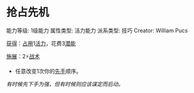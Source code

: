 # 抢占先机

能力等级: 1级能力
属性类型: 活力能力
派系类型: 技巧
Creator: William Pucs

<aside>

[获得](https://www.notion.so/1b3d619a067b8027ba38e2c1caf9d84b?pvs=21)：[占用](https://www.notion.so/1b3d619a067b8028a794de6ceed96ec0?pvs=21)1[活力](https://www.notion.so/1b3d619a067b805391c0d92f6a9c2e06?pvs=21)，花费3[潜能](https://www.notion.so/1b3d619a067b80c2bdb4c721adc30021?pvs=21)

</aside>

<aside>

[施展](https://www.notion.so/1b3d619a067b80f38dccf027f026b32f?pvs=21)：2⚡️[战术](https://www.notion.so/1b3d619a067b8051b6eaffd160aee01c?pvs=21)

- 任意改变1次你的[先手](https://www.notion.so/1b3d619a067b801c8256ff8739657348?pvs=21)顺序。
</aside>

*有时候先下手为强，但有时候则应该谋定而后动。*
